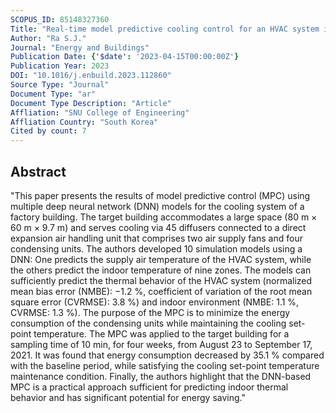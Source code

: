 ```yaml
---
SCOPUS_ID: 85148327360
Title: "Real-time model predictive cooling control for an HVAC system in a factory building"
Author: "Ra S.J."
Journal: "Energy and Buildings"
Publication Date: {'$date': '2023-04-15T00:00:00Z'}
Publication Year: 2023
DOI: "10.1016/j.enbuild.2023.112860"
Source Type: "Journal"
Document Type: "ar"
Document Type Description: "Article"
Affliation: "SNU College of Engineering"
Affliation Country: "South Korea"
Cited by count: 7
---
```


## Abstract
"This paper presents the results of model predictive control (MPC) using multiple deep neural network (DNN) models for the cooling system of a factory building. The target building accommodates a large space (80 m × 60 m × 9.7 m) and serves cooling via 45 diffusers connected to a direct expansion air handling unit that comprises two air supply fans and four condensing units. The authors developed 10 simulation models using a DNN: One predicts the supply air temperature of the HVAC system, while the others predict the indoor temperature of nine zones. The models can sufficiently predict the thermal behavior of the HVAC system (normalized mean bias error (NMBE): −1.2 %, coefficient of variation of the root mean square error (CVRMSE): 3.8 %) and indoor environment (NMBE: 1.1 %, CVRMSE: 1.3 %). The purpose of the MPC is to minimize the energy consumption of the condensing units while maintaining the cooling set-point temperature. The MPC was applied to the target building for a sampling time of 10 min, for four weeks, from August 23 to September 17, 2021. It was found that energy consumption decreased by 35.1 % compared with the baseline period, while satisfying the cooling set-point temperature maintenance condition. Finally, the authors highlight that the DNN-based MPC is a practical approach sufficient for predicting indoor thermal behavior and has significant potential for energy saving."
